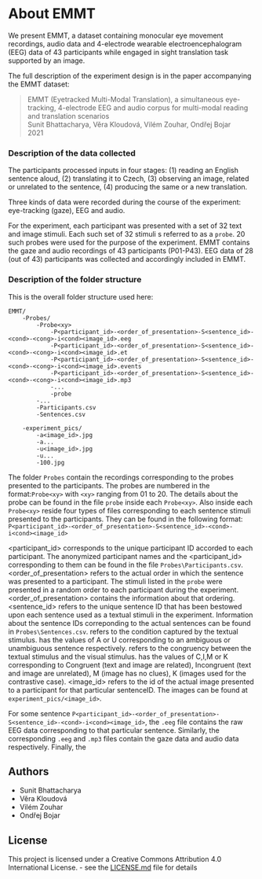 # About EMMT

We present EMMT, a dataset containing monocular eye movement recordings, audio data and 4-electrode wearable electroencephalogram (EEG) data of 43 participants while engaged in sight translation task supported by an image.

The full description of the experiment design is in the paper accompanying the EMMT dataset:

>  EMMT (Eyetracked Multi-Modal Translation), a simultaneous eye-tracking, 4-electrode EEG and audio corpus for multi-modal reading and translation scenarios<br>
>  Sunit Bhattacharya, Věra Kloudová, Vilém Zouhar, Ondřej Bojar<br>
>  2021


### Description of the data collected

The participants processed inputs in four stages: (1) reading an English sentence aloud, (2) translating it to Czech, (3) observing an image, related or unrelated to the sentence, (4) producing the same or a new translation.

Three kinds of data were recorded during the course of the experiment: eye-tracking (gaze), EEG and audio.

For the experiment, each participant was presented with a set of 32 text and image stimuli. Each such set of 32 stimuli s referred to as a ``probe``. 20 such probes were used for the purpose of the experiment. EMMT contains the gaze and audio recordings of 43 participants (P01-P43). EEG data of 28 (out of 43) participants was collected and accordingly included in EMMT. 

### Description of the folder structure

This is the overall folder structure used here: 

```
EMMT/
    -Probes/
        -Probe<xy>
            -P<participant_id>-<order_of_presentation>-S<sentence_id>-<cond>-<cong>-i<cond><image_id>.eeg
            -P<participant_id>-<order_of_presentation>-S<sentence_id>-<cond>-<cong>-i<cond><image_id>.et
            -P<participant_id>-<order_of_presentation>-S<sentence_id>-<cond>-<cong>-i<cond><image_id>.events
            -P<participant_id>-<order_of_presentation>-S<sentence_id>-<cond>-<cong>-i<cond><image_id>.mp3
            -...
            -probe
        -...
        -Participants.csv
        -Sentences.csv

    -experiment_pics/
        -a<image_id>.jpg
        -a...   
        -u<image_id>.jpg
        -u...
        -100.jpg

```

The folder ``Probes`` contain the recordings corresponding to the probes presented to the participants. The probes are numbered in the format:``Probe<xy>`` with ``<xy>`` ranging from 01 to 20. 
The details about the probe can be found in the file ``probe`` inside each ``Probe<xy>``. Also inside each ``Probe<xy>`` reside four types of files corresponding to each sentence stimuli presented to the participants. They can be found in the following format:
``P<participant_id>-<order_of_presentation>-S<sentence_id>-<cond>-i<cond><image_id>``


<participant_id> corresponds to the unique participant ID accorded to each participant. The anonymized participant names and the <participant_id> corresponding to them can be found in the file ``Probes\Participants.csv``. 
<order_of_presentation> refers to the actual order in which the sentence was presented to a participant. The stimuli listed in the ``probe`` were presented in a random order to each participant during the experiment. <order_of_presentation> contains the information about that ordering.
<sentence_id> refers to the unique sentence ID that has been bestowed upon each sentence used as a textual stimuli in the experiment. Information about the sentence IDs correponding to the actual sentences can be found in ``Probes\Sentences.csv``. 
<cond> refers to the condition captured by the textual stimulus. <cond> has the values of A or U corresponding to an ambiguous or unambiguous sentence respectively. 
<cong> refers to the congruency between the textual stimulus and the visual stimulus. <cong> has the values of C,I,M or K corresponding to Congruent (text and image are related), Incongruent (text and image are unrelated), M (image has no clues), K (images used for the contrastive case). 
<image_id> refers to the id of the actual image presented to a participant for that particular sentenceID. The images can be found at ``experiment_pics/<image_id>``.

For some sentence ``P<participant_id>-<order_of_presentation>-S<sentence_id>-<cond>-i<cond><image_id>``, the ``.eeg`` file contains the raw EEG data corresponding to that particular sentence. Similarly, the corresponding ``.eeg`` and ``.mp3`` files contain the gaze data and audio data respectively. Finally, the 



## Authors

* Sunit Bhattacharya
* Věra Kloudová 
* Vilém Zouhar
* Ondřej Bojar

## License

This project is licensed under a Creative Commons Attribution 4.0 International License. - see the [LICENSE.md](LICENSE.md) file for details
